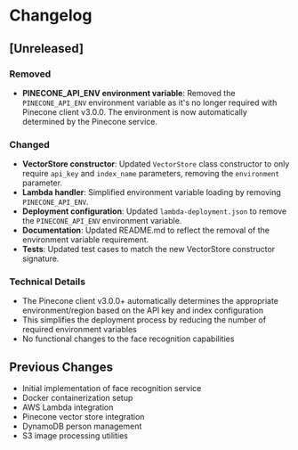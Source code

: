 # Changelog

## [Unreleased]

### Removed
- **PINECONE_API_ENV environment variable**: Removed the `PINECONE_API_ENV` environment variable as it's no longer required with Pinecone client v3.0.0. The environment is now automatically determined by the Pinecone service.

### Changed
- **VectorStore constructor**: Updated `VectorStore` class constructor to only require `api_key` and `index_name` parameters, removing the `environment` parameter.
- **Lambda handler**: Simplified environment variable loading by removing `PINECONE_API_ENV`.
- **Deployment configuration**: Updated `lambda-deployment.json` to remove the `PINECONE_API_ENV` environment variable.
- **Documentation**: Updated README.md to reflect the removal of the environment variable requirement.
- **Tests**: Updated test cases to match the new VectorStore constructor signature.

### Technical Details
- The Pinecone client v3.0.0+ automatically determines the appropriate environment/region based on the API key and index configuration
- This simplifies the deployment process by reducing the number of required environment variables
- No functional changes to the face recognition capabilities

## Previous Changes
- Initial implementation of face recognition service
- Docker containerization setup
- AWS Lambda integration
- Pinecone vector store integration
- DynamoDB person management
- S3 image processing utilities
